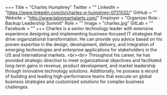 +++
Title = "Charles Humphrey"
Twitter = ""
LinkedIn = "https://www.linkedin.com/in/charles-q-humphrey-0721032/"
GitHub = ""
Website = "http://www.talonmartialarts.com/"
Employer = "Organizer Role - Backup Leadership Summit"
Role = ""
Image = "charles.jpg"
GitLab = ""
Facebook = ""
+++
Charles is a senior technology leader with extensive experience designing and implementing business-focused IT strategies that drive organizational transformation. He can provide you advice based on his proven expertise in the design, development, delivery, and integration of emerging technologies and enterprise applications for stakeholders in the US and International markets. &lt;br&gt;&lt;br&gt; Throughout his career, he has provided strategic direction to meet organizational objectives and facilitated long-term gains in revenue, product development, and market leadership through innovative technology solutions. Additionally, he possess a record of building and leading high-performance teams that execute on global business strategies and customized solutions for complex business challenges.